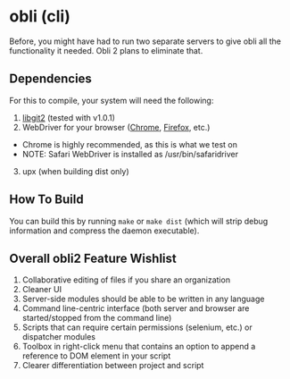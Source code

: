 # obli (cli)

Before, you might have had to run two separate servers to give obli all the functionality it needed. Obli 2 plans to eliminate that.

## Dependencies

For this to compile, your system will need the following:

1. [libgit2](https://libgit2.org/) (tested with v1.0.1)
2. WebDriver for your browser ([Chrome](https://chromedriver.chromium.org/downloads), [Firefox](https://github.com/mozilla/geckodriver/releases), etc.)
 - Chrome is highly recommended, as this is what we test on
 - NOTE: Safari WebDriver is installed as /usr/bin/safaridriver
3. upx (when building dist only)

## How To Build

You can build this by running `make` or `make dist` (which will strip debug information and compress the daemon executable).

## Overall obli2 Feature Wishlist

1. Collaborative editing of files if you share an organization
2. Cleaner UI
3. Server-side modules should be able to be written in any language
4. Command line-centric interface (both server and browser are started/stopped from the command line)
5. Scripts that can require certain permissions (selenium, etc.) or dispatcher modules
6. Toolbox in right-click menu that contains an option to append a reference to DOM element in your script
7. Clearer differentiation between project and script
